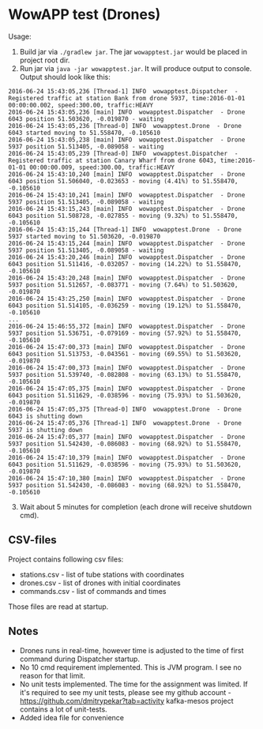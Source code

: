 WowAPP test (Drones)
====================

Usage:
1. Build jar via `./gradlew jar`. The jar `wowapptest.jar` would be placed in project root dir.
2. Run jar via `java -jar wowapptest.jar`. It will produce output to console. Output should look like this:
```
2016-06-24 15:43:05,236 [Thread-1] INFO  wowapptest.Dispatcher  - Registered traffic at station Bank from drone 5937, time:2016-01-01 00:00:00.002, speed:300.00, traffic:HEAVY
2016-06-24 15:43:05,236 [main] INFO  wowapptest.Dispatcher  - Drone 6043 position 51.503620, -0.019870 - waiting
2016-06-24 15:43:05,236 [Thread-0] INFO  wowapptest.Drone  - Drone 6043 started moving to 51.558470, -0.105610
2016-06-24 15:43:05,238 [main] INFO  wowapptest.Dispatcher  - Drone 5937 position 51.513405, -0.089058 - waiting
2016-06-24 15:43:05,239 [Thread-0] INFO  wowapptest.Dispatcher  - Registered traffic at station Canary Wharf from drone 6043, time:2016-01-01 00:00:00.009, speed:300.00, traffic:HEAVY
2016-06-24 15:43:10,240 [main] INFO  wowapptest.Dispatcher  - Drone 6043 position 51.506040, -0.023653 - moving (4.41%) to 51.558470, -0.105610
2016-06-24 15:43:10,241 [main] INFO  wowapptest.Dispatcher  - Drone 5937 position 51.513405, -0.089058 - waiting
2016-06-24 15:43:15,243 [main] INFO  wowapptest.Dispatcher  - Drone 6043 position 51.508728, -0.027855 - moving (9.32%) to 51.558470, -0.105610
2016-06-24 15:43:15,244 [Thread-1] INFO  wowapptest.Drone  - Drone 5937 started moving to 51.503620, -0.019870
2016-06-24 15:43:15,244 [main] INFO  wowapptest.Dispatcher  - Drone 5937 position 51.513405, -0.089058 - waiting
2016-06-24 15:43:20,246 [main] INFO  wowapptest.Dispatcher  - Drone 6043 position 51.511416, -0.032057 - moving (14.22%) to 51.558470, -0.105610
2016-06-24 15:43:20,248 [main] INFO  wowapptest.Dispatcher  - Drone 5937 position 51.512657, -0.083771 - moving (7.64%) to 51.503620, -0.019870
2016-06-24 15:43:25,250 [main] INFO  wowapptest.Dispatcher  - Drone 6043 position 51.514105, -0.036259 - moving (19.12%) to 51.558470, -0.105610
...
2016-06-24 15:46:55,372 [main] INFO  wowapptest.Dispatcher  - Drone 5937 position 51.536751, -0.079169 - moving (57.92%) to 51.558470, -0.105610
2016-06-24 15:47:00,373 [main] INFO  wowapptest.Dispatcher  - Drone 6043 position 51.513753, -0.043561 - moving (69.55%) to 51.503620, -0.019870
2016-06-24 15:47:00,373 [main] INFO  wowapptest.Dispatcher  - Drone 5937 position 51.539740, -0.082808 - moving (63.13%) to 51.558470, -0.105610
2016-06-24 15:47:05,375 [main] INFO  wowapptest.Dispatcher  - Drone 6043 position 51.511629, -0.038596 - moving (75.93%) to 51.503620, -0.019870
2016-06-24 15:47:05,375 [Thread-0] INFO  wowapptest.Drone  - Drone 6043 is shutting down
2016-06-24 15:47:05,376 [Thread-1] INFO  wowapptest.Drone  - Drone 5937 is shutting down
2016-06-24 15:47:05,377 [main] INFO  wowapptest.Dispatcher  - Drone 5937 position 51.542430, -0.086083 - moving (68.92%) to 51.558470, -0.105610
2016-06-24 15:47:10,379 [main] INFO  wowapptest.Dispatcher  - Drone 6043 position 51.511629, -0.038596 - moving (75.93%) to 51.503620, -0.019870
2016-06-24 15:47:10,380 [main] INFO  wowapptest.Dispatcher  - Drone 5937 position 51.542430, -0.086083 - moving (68.92%) to 51.558470, -0.105610
```
3. Wait about 5 minutes for completion (each drone will receive shutdown cmd).

## CSV-files
Project contains following csv files:
- stations.csv - list of tube stations with coordinates
- drones.csv - list of drones with initial coordinates
- commands.csv - list of commands and times

Those files are read at startup.

## Notes
- Drones runs in real-time, however time is adjusted to the time of first command during Dispatcher startup.
- No 10 cmd requirement implemented. This is JVM program. I see no reason for that limit.
- No unit tests implemented. The time for the assignment was limited. If it's required to see my unit tests, please
  see my github account - https://github.com/dmitrypekar?tab=activity kafka-mesos project contains a lot of unit-tests.
- Added idea file for convenience